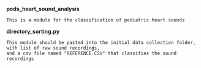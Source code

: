 
**peds_heart_sound_analysis**

 ```
This is a module for the classification of pediatric heart sounds
```

**directory_sorting.py**

```
This module should be pasted into the initial data collection folder, with list of raw sound recordings, 
and a csv file named "REFERENCE.CSV" that classifies the sound recordings 
```
